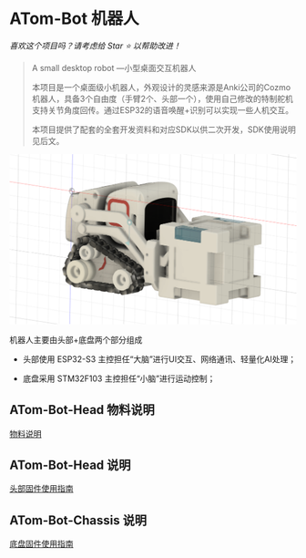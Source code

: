 # ATom-Bot 机器人
*喜欢这个项目吗？请考虑给 Star ⭐️ 以帮助改进！*

> A small desktop robot	—小型桌面交互机器人
>
> 本项目是一个桌面级小机器人，外观设计的灵感来源是Anki公司的Cozmo机器人，具备3个自由度（手臂2个、头部一个），使用自己修改的特制舵机支持关节角度回传。通过ESP32的语音唤醒+识别可以实现一些人机交互。
>
> 本项目提供了配套的全套开发资料和对应SDK以供二次开发，SDK使用说明见后文。

![](./5.Docs/images/all_bot.png)

机器人主要由头部+底盘两个部分组成

* 头部使用 ESP32-S3 主控担任“大脑”进行UI交互、网络通讯、轻量化AI处理；

* 底盘采用 STM32F103 主控担任“小脑”进行运动控制；

## ATom-Bot-Head 物料说明

[物料说明](https://docs.qq.com/doc/DY0lzSENnbE1SdGRn)

## ATom-Bot-Head 说明

[头部固件使用指南](https://docs.qq.com/doc/DY05KSXNtQ2pnWlF3)

## ATom-Bot-Chassis 说明

[底盘固件使用指南](https://docs.qq.com/doc/DY0NOTWp4Wk1rdlRy)
